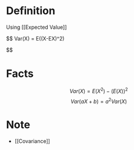 # Definition
Using [[Expected Value]]

$$
Var(X) = E((X-EX)^2)

$$

# Facts
$$
Var(X) = E(X^2) - (E(X))^2
$$
$$
Var(aX+b) = a^2Var(X)
$$

# Note
- [[Covariance]]